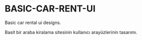 # BASIC-CAR-RENT-UI
Basic car rental ui designs.



Basit bir araba kiralama sitesinin kullanıcı arayüzlerinin tasarımı.
